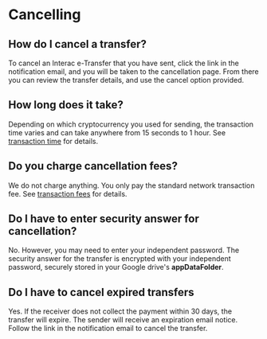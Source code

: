 # Cancelling

## How do I cancel a transfer?

To cancel an Interac e-Transfer that you have sent, click the link in the notification email, and you will be taken to the cancellation page. From there you can review the transfer details, and use the cancel option provided.

## How long does it take?

Depending on which cryptocurrency you used for sending, 
the transaction time varies and can take anywhere from 15 seconds to 1 hour. See [transaction time](/basics#transaction-time) for details.

## Do you charge cancellation fees?

We do not charge anything. You only pay the standard network transaction fee. See [transaction fees](/basics#transaction-fees) for details.

## Do I have to enter security answer for cancellation?

No. However, you may need to enter your independent password. The security answer for the transfer is encrypted with your independent password, securely stored in your Google drive's **appDataFolder**.

## Do I have to cancel expired transfers

Yes. If the receiver does not collect the payment within 30 days, the transfer will expire. The sender will receive an expiration email notice. Follow the link in the notification email to cancel the transfer.